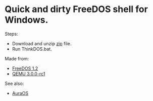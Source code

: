 # Quick and dirty FreeDOS shell for Windows.

Steps:
* Download and unzip [zip](https://github.com/sirredbeard/ThinkDOS/archive/master.zip) file.
* Run ThinkDOS.bat.

Made from:
* [FreeDOS 1.2](https://www.lazybrowndog.net/freedos/virtualbox/?page_id=21)
* [QEMU 3.0.0-rc1](https://qemu.weilnetz.de/w64/)

See also:
* [AuraOS](https://github.com/AuraOS/AuraOS)
